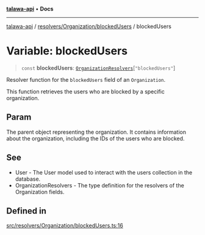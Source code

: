 [**talawa-api**](../../../../README.md) • **Docs**

***

[talawa-api](../../../../modules.md) / [resolvers/Organization/blockedUsers](../README.md) / blockedUsers

# Variable: blockedUsers

> `const` **blockedUsers**: [`OrganizationResolvers`](../../../../types/generatedGraphQLTypes/type-aliases/OrganizationResolvers.md)\[`"blockedUsers"`\]

Resolver function for the `blockedUsers` field of an `Organization`.

This function retrieves the users who are blocked by a specific organization.

## Param

The parent object representing the organization. It contains information about the organization, including the IDs of the users who are blocked.

## See

 - User - The User model used to interact with the users collection in the database.
 - OrganizationResolvers - The type definition for the resolvers of the Organization fields.

## Defined in

[src/resolvers/Organization/blockedUsers.ts:16](https://github.com/PalisadoesFoundation/talawa-api/blob/3bacbf38707ebd3e3e5f1bc5b4cc7aa3b2adc169/src/resolvers/Organization/blockedUsers.ts#L16)
